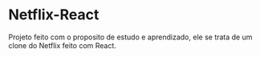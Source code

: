 # Netflix-React
Projeto feito com o proposito de estudo e aprendizado, ele se trata de um clone do Netflix feito com React.
